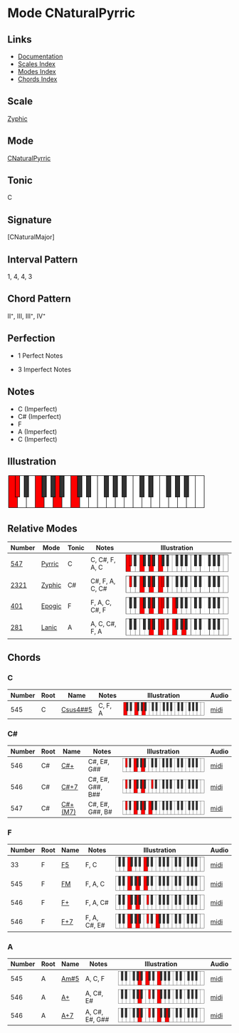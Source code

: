 # Mode CNaturalPyrric

## Links

- [Documentation](index.md)
- [Scales Index](Scales.md)
- [Modes Index](Modes.md)
- [Chords Index](Chords.md)

## Scale

[Zyphic](ScaleZyphic.md)

## Mode

[CNaturalPyrric](ModeCNaturalPyrric.md)

## Tonic

C

## Signature

[CNaturalMajor]

## Interval Pattern

1, 4, 4, 3

## Chord Pattern

II⁺, III, III⁺, IV⁺

## Perfection

 - 1 Perfect Notes

 - 3 Imperfect Notes

## Notes

- C (Imperfect)
- C# (Imperfect)
- F
- A (Imperfect)
- C (Imperfect)

## Illustration

![CNaturalPyrric](ModeCNaturalPyrric.png)

## Relative Modes

| Number | Mode | Tonic | Notes | Illustration |
|--------|------|-------|-------|--------------|
| [547](https://ianring.com/musictheory/scales/547) | [Pyrric](ModePyrric.md) | C | C, C#, F, A, C | ![CNaturalPyrric](ModeCNaturalPyrric.png) |
| [2321](https://ianring.com/musictheory/scales/2321) | [Zyphic](ModeZyphic.md) | C# | C#, F, A, C, C# | ![CSharpZyphic](ModeCSharpZyphic.png) |
| [401](https://ianring.com/musictheory/scales/401) | [Epogic](ModeEpogic.md) | F | F, A, C, C#, F | ![FNaturalEpogic](ModeFNaturalEpogic.png) |
| [281](https://ianring.com/musictheory/scales/281) | [Lanic](ModeLanic.md) | A | A, C, C#, F, A | ![ANaturalLanic](ModeANaturalLanic.png) |

## Chords

### C

| Number | Root | Name | Notes | Illustration | Audio |
|--------|------|------|-------|--------------|-------|
| 545 | C | [Csus4##5](ChordCNaturalSuspendedFourthDoubleSharpFifth.md) | C, F, A | ![Csus4##5](ChordCNaturalSuspendedFourthDoubleSharpFifthRootPosition.png) | [midi](ChordCNaturalSuspendedFourthDoubleSharpFifthRootPosition.mid) |

### C#

| Number | Root | Name | Notes | Illustration | Audio |
|--------|------|------|-------|--------------|-------|
| 546 | C# | [C#+](ChordCSharpAugmented.md) | C#, E#, G## | ![C#+](ChordCSharpAugmentedRootPosition.png) | [midi](ChordCSharpAugmentedRootPosition.mid) |
| 546 | C# | [C#+7](ChordCSharpAugmentedAugmentedSeventh.md) | C#, E#, G##, B## | ![C#+7](ChordCSharpAugmentedAugmentedSeventhRootPosition.png) | [midi](ChordCSharpAugmentedAugmentedSeventhRootPosition.mid) |
| 547 | C# | [C#+(M7)](ChordCSharpAugmentedMajorSeventh.md) | C#, E#, G##, B# | ![C#+(M7)](ChordCSharpAugmentedMajorSeventhRootPosition.png) | [midi](ChordCSharpAugmentedMajorSeventhRootPosition.mid) |

### F

| Number | Root | Name | Notes | Illustration | Audio |
|--------|------|------|-------|--------------|-------|
| 33 | F | [F5](ChordFNaturalPowerChord.md) | F, C | ![F5](ChordFNaturalPowerChordRootPosition.png) | [midi](ChordFNaturalPowerChordRootPosition.mid) |
| 545 | F | [FM](ChordFNaturalMajor.md) | F, A, C | ![FM](ChordFNaturalMajorRootPosition.png) | [midi](ChordFNaturalMajorRootPosition.mid) |
| 546 | F | [F+](ChordFNaturalAugmented.md) | F, A, C# | ![F+](ChordFNaturalAugmentedRootPosition.png) | [midi](ChordFNaturalAugmentedRootPosition.mid) |
| 546 | F | [F+7](ChordFNaturalAugmentedAugmentedSeventh.md) | F, A, C#, E# | ![F+7](ChordFNaturalAugmentedAugmentedSeventhRootPosition.png) | [midi](ChordFNaturalAugmentedAugmentedSeventhRootPosition.mid) |

### A

| Number | Root | Name | Notes | Illustration | Audio |
|--------|------|------|-------|--------------|-------|
| 545 | A | [Am#5](ChordANaturalMinorSharpFifth.md) | A, C, F | ![Am#5](ChordANaturalMinorSharpFifthRootPosition.png) | [midi](ChordANaturalMinorSharpFifthRootPosition.mid) |
| 546 | A | [A+](ChordANaturalAugmented.md) | A, C#, E# | ![A+](ChordANaturalAugmentedRootPosition.png) | [midi](ChordANaturalAugmentedRootPosition.mid) |
| 546 | A | [A+7](ChordANaturalAugmentedAugmentedSeventh.md) | A, C#, E#, G## | ![A+7](ChordANaturalAugmentedAugmentedSeventhRootPosition.png) | [midi](ChordANaturalAugmentedAugmentedSeventhRootPosition.mid) |

